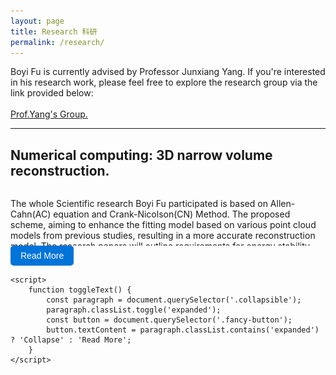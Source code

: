 ```yaml
---
layout: page
title: Research 科研
permalink: /research/
---
```


<p>
Boyi Fu is currently advised by Professor Junxiang Yang. If you're interested in his research work, please feel free to explore the research group via the link provided below:
<br/>
<br/>
<a href="https://cfdyang521.github.io/year-archive/">Prof.Yang's Group.</a>
</p>

---

<html lang="en">
<head>
    <meta charset="UTF-8">
    <meta name="viewport" content="width=device-width, initial-scale=1.0">
    <style>
        .collapsible {
            max-height: 90px;
            overflow: hidden;
            transition: max-height 0.3s ease;
        }
        .expanded {
            max-height: none;
        }
        .fancy-button {
        background-color: #0074D9; 
        color: #FFFFFF;
        border: none;
        padding: 8px 16px;
        border-radius: 5px;
        font-size: 14px; 
        cursor: pointer;
        transition: background-color 0.3s ease;
    }
    .fancy-button:hover {
        background-color: #0056A0; 
    }
    </style>
</head>
<body>
    <h2><span class="title-underline">Numerical computing: 3D narrow volume reconstruction.</span></h2>
    <div class="collapsible">
        <p>
            The whole Scientific research Boyi Fu participated is based on Allen-Cahn(AC) equation and Crank-Nicolson(CN) Method. The proposed scheme, aiming to enhance the fitting model based on various point cloud models from previous studies, resulting in a more accurate reconstruction model. The research papers will outline requirements for energy stability, numerical robustness, and code operability of the model.<br/> 
        <br/> 
            付博亦目前参与之科研項目基于Allen-Cahn(AC)方程與Crank-Nicolson(CN)方法。根據不同的點雲模型，提出了一種新的算法可以在前人的研究上更加精進擬合模型，從而擁有更精確的重建模型。
課題組的研究論文將會對模型的能量穩定性、數值魯棒性以及代碼實操性提出要求。<br/> 
        <br/>
            • The key equations in our essays are:<br/>
            $$
            \small
            \begin{equation}
            \begin{cases}
            \frac{\phi^{n+1}_{ijk}-\phi^{n}_{ijk}}{ \Delta t} = -g(x)_{ijk}\mu^{n+\frac{1}{2}}_{ijk}    \\
            \mu^{n+\frac{1}{2}}_{ijk} = H^{\ast}_{ijk} \cdot \frac{F^{\prime}(\phi^{\ast}_{ijk})}{\varepsilon^{2}} - \frac{1}{2}(\Delta_{d}\phi^{n+1}_{ijk}+\Delta_{d}\phi^{n}_{ijk})+S(\frac{\phi^{n+1}_{ijk} + \phi^{n}_{ijk}}{2} - \phi^{\ast}_{ijk})
            \end{cases}
            \end{equation}
            $$
        <br/> 
            Below are some of the thesis results:
        <br/> 
        </p>
            <p style="text-align: center;">
            <img src="/images/research/point_disk3.png" alt="pointcloud_disk"><br/>
            I. The point cloud of a Disk.
            </p>
        <br/>
            <p style="text-align: center;">
            <img src="/images/research/point_tea.png" alt="pointcloud_tea"><br/>
            II. The point cloud of a Teapot.
            </p>
        <br/>
            <p style="text-align: center;">
            <img src="/images/research/disk1.png" alt="disk"><br/>
            III. The reconstruction of Disk we obtained.
            </p>
        <br/>            
            <p style="text-align: center;">
            <img src="/images/research/tea.png" alt="tea"><br/>
            IV. The reconstruction of Teapot we obtained.
            </p>
        <br/>
            <p style="text-align: center;">
            <img src="/images/research/GoldenDragon.png" alt="GD"><br/>
            V. The reconstruction of a Golden Dragon we obtained.
            </p>
        <br/>
<br/> 
(Warning: Please note that the paper is not yet published! Please do not distribute these results without permission! The right to pursue legal action is reserved.)<br/> 
<br/> 
(警告:請注意，目前論文尚未公開！閣下請勿未經允許私自傳播此結果！撰寫者保留依法追究責任之權利。)
    </div>
    <button class="fancy-button" onclick="toggleText()">Read More</button>

    <script>
        function toggleText() {
            const paragraph = document.querySelector('.collapsible');
            paragraph.classList.toggle('expanded');
            const button = document.querySelector('.fancy-button');
            button.textContent = paragraph.classList.contains('expanded') ? 'Collapse' : 'Read More';
        }
    </script>
</body>
</html>





